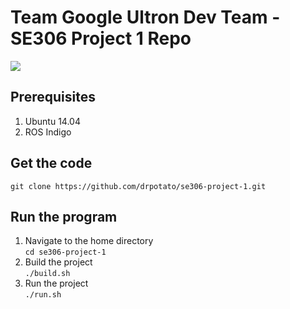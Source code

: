 Team Google Ultron Dev Team - SE306 Project 1 Repo
====================================================

![](http://ultronbrowser.info/0-Ultron_logo_1.png)

## Prerequisites
1. Ubuntu 14.04
2. ROS Indigo

## Get the code
`git clone https://github.com/drpotato/se306-project-1.git`

## Run the program
1. Navigate to the home directory  
`cd se306-project-1`
2. Build the project  
`./build.sh`
3. Run the project  
`./run.sh`

